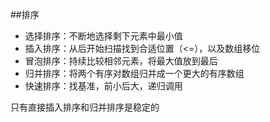 ##排序
* 选择排序：不断地选择剩下元素中最小值
* 插入排序：从后开始扫描找到合适位置（<=），以及数组移位
* 冒泡排序：持续比较相邻元素，将最大值放到最后
* 归并排序：将两个有序对数组归并成一个更大的有序数组
* 快速排序：找基准，前小后大，递归调用

只有直接插入排序和归并排序是稳定的
